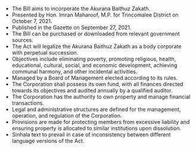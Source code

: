 - The Bill aims to incorporate the Akurana Baithuz Zakath.
- Presented by Hon. Imran Maharoof, M.P. for Trincomalee District on October 7, 2021.
- Published in the Gazette on September 27, 2021.
- The Bill can be purchased or downloaded from relevant government sources.
- The Act will legalize the Akurana Baithuz Zakath as a body corporate with perpetual succession.
- Objectives include eliminating poverty, promoting religious, health, educational, cultural, social, and economic development, achieving communal harmony, and other incidental activities.
- Managed by a Board of Management elected according to its rules.
- The Corporation shall possess its own fund, with all finances directed towards its objectives and audited annually by a qualified auditor.
- The Corporation has the authority to own property and manage financial transactions.
- Legal and administrative structures are defined for the management, operation, and regulation of the Corporation.
- Provisions are made for protecting members from excessive liability and ensuring property is allocated to similar institutions upon dissolution.
- Sinhala text to prevail in case of inconsistency between different language versions of the Act.